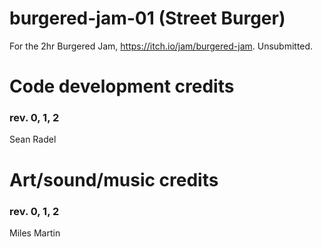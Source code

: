 # burgered-jam-01 (Street Burger)
For the 2hr Burgered Jam, https://itch.io/jam/burgered-jam. Unsubmitted. 

# Code development credits 
### rev. 0, 1, 2
Sean Radel

# Art/sound/music credits 
### rev. 0, 1, 2
Miles Martin
